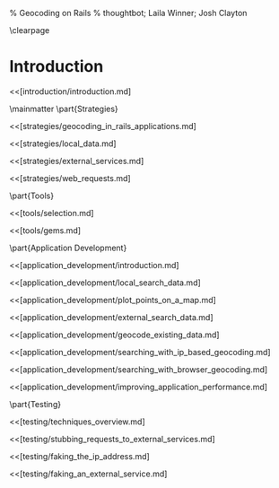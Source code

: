 % Geocoding on Rails
% thoughtbot; Laila Winner; Josh Clayton

\clearpage

# Introduction

<<[introduction/introduction.md]

\mainmatter
\part{Strategies}

<<[strategies/geocoding_in_rails_applications.md]

<<[strategies/local_data.md]

<<[strategies/external_services.md]

<<[strategies/web_requests.md]

\part{Tools}

<<[tools/selection.md]

<<[tools/gems.md]

\part{Application Development}

<<[application_development/introduction.md]

<<[application_development/local_search_data.md]

<<[application_development/plot_points_on_a_map.md]

<<[application_development/external_search_data.md]

<<[application_development/geocode_existing_data.md]

<<[application_development/searching_with_ip_based_geocoding.md]

<<[application_development/searching_with_browser_geocoding.md]

<<[application_development/improving_application_performance.md]

\part{Testing}

<<[testing/techniques_overview.md]

<<[testing/stubbing_requests_to_external_services.md]

<<[testing/faking_the_ip_address.md]

<<[testing/faking_an_external_service.md]
